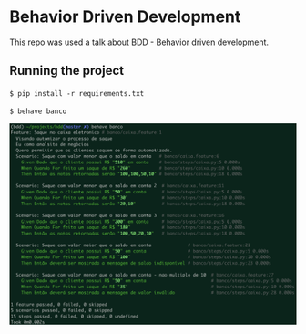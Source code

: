 # Behavior Driven Development

This repo was used a talk about BDD - Behavior driven development.

## Running the project

`$ pip install -r requirements.txt`

`$ behave banco`

![alt text](https://github.com/thiagoferreiraw/bdd-talk/raw/master/screenshot.png)
